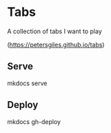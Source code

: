 # Tabs

A collection of tabs I want to play

(https://petersgiles.github.io/tabs)

## Serve

mkdocs serve

## Deploy

mkdocs gh-deploy